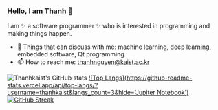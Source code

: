 ### Hello, I am Thanh 👋

I am ✨ a software programmer ✨ who is interested in programming and making things happen.

- 🔭 Things that can discuss with me: machine learning, deep learning, embedded software, Qt programming.
- 📫 How to reach me: thanhnguyen@kaist.ac.kr


![Thanhkaist's GitHub stats](https://github-readme-stats.vercel.app/api?username=thanhkaist&show_icons=true&theme=radical)
[![Top Langs](https://github-readme-stats.vercel.app/api/top-langs/?username=thanhkaist&langs_count=3&hide='Jupiter Notebook')](https://https://github.com/thanhkaist/thanhkaist)
[![GitHub Streak](https://github-readme-streak-stats.herokuapp.com/?user=thanhkaist)](https://git.io/streak-stats)
